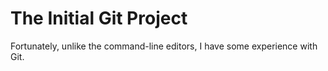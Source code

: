 # The Initial Git Project

Fortunately, unlike the command-line editors, I have some experience with Git.

